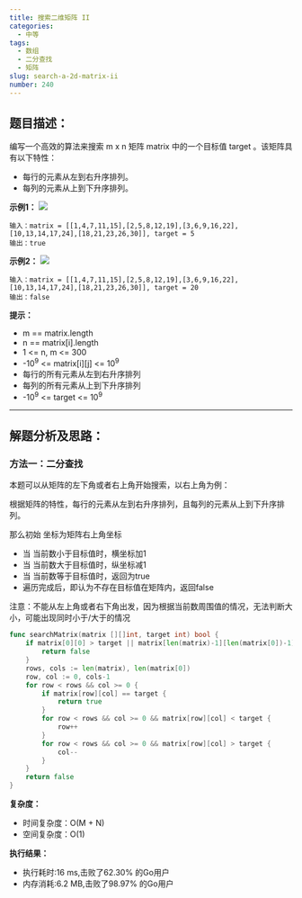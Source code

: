```yaml
---
title: 搜索二维矩阵 II
categories:
  - 中等
tags:
  - 数组
  - 二分查找
  - 矩阵
slug: search-a-2d-matrix-ii
number: 240
---
```


## 题目描述：

编写一个高效的算法来搜索 m x n 矩阵 matrix 中的一个目标值 target 。该矩阵具有以下特性：

- 每行的元素从左到右升序排列。
- 每列的元素从上到下升序排列。


**示例1：**
![](/img/leetcode/240搜索二维矩阵II/searchgrid2.jpg)
```
输入：matrix = [[1,4,7,11,15],[2,5,8,12,19],[3,6,9,16,22],[10,13,14,17,24],[18,21,23,26,30]], target = 5
输出：true
```

**示例2：**
![](/img/leetcode/240搜索二维矩阵II/searchgrid.jpg)
```
输入：matrix = [[1,4,7,11,15],[2,5,8,12,19],[3,6,9,16,22],[10,13,14,17,24],[18,21,23,26,30]], target = 20
输出：false
```

**提示：**
- m == matrix.length
- n == matrix[i].length
- 1 <= n, m <= 300
- -10<sup>9</sup> <= matrix[i][j] <= 10<sup>9</sup>
- 每行的所有元素从左到右升序排列
- 每列的所有元素从上到下升序排列
- -10<sup>9</sup> <= target <= 10<sup>9</sup>

---
## 解题分析及思路：

### 方法一：二分查找

本题可以从矩阵的左下角或者右上角开始搜索，以右上角为例：

根据矩阵的特性，每行的元素从左到右升序排列，且每列的元素从上到下升序排列。

那么初始 坐标为矩阵右上角坐标

- 当 当前数小于目标值时，横坐标加1
- 当 当前数大于目标值时，纵坐标减1
- 当 当前数等于目标值时，返回为true
- 遍历完成后，即认为不存在目标值在矩阵内，返回false

注意：不能从左上角或者右下角出发，因为根据当前数周围值的情况，无法判断大小，可能出现同时小于/大于的情况

```go
func searchMatrix(matrix [][]int, target int) bool {
	if matrix[0][0] > target || matrix[len(matrix)-1][len(matrix[0])-1] < target {
		return false
	}
	rows, cols := len(matrix), len(matrix[0])
	row, col := 0, cols-1
	for row < rows && col >= 0 {
		if matrix[row][col] == target {
			return true
		}
		for row < rows && col >= 0 && matrix[row][col] < target {
			row++
		}
		for row < rows && col >= 0 && matrix[row][col] > target {
			col--
		}
	}
	return false
}
```

**复杂度：**

- 时间复杂度：O(M + N)
- 空间复杂度：O(1)

**执行结果：**

- 执行耗时:16 ms,击败了62.30% 的Go用户
- 内存消耗:6.2 MB,击败了98.97% 的Go用户
